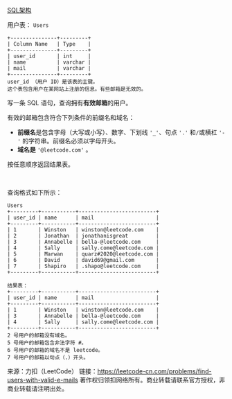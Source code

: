 [SQL架构](https://github.com/Zhenghao-Liu/LeetCode_problem-and-solution/blob/master/1517.查找拥有有效邮箱的用户/PROBLEM.sql)

用户表： ```Users```
```
+---------------+---------+
| Column Name   | Type    |
+---------------+---------+
| user_id       | int     |
| name          | varchar |
| mail          | varchar | 
+---------------+---------+
user_id （用户 ID）是该表的主键。
这个表包含用户在某网站上注册的信息。有些邮箱是无效的。
```

写一条 SQL 语句，查询拥有**有效邮箱**的用户。

有效的邮箱包含符合下列条件的前缀名和域名：

* **前缀名**是包含字母（大写或小写）、数字、下划线 ```'_'```、句点 ```'.'``` 和```/```或横杠 ```'-'``` 的字符串。前缀名必须以字母开头。
* **域名是** ```'@leetcode.com'``` 。

按任意顺序返回结果表。

 

查询格式如下所示：
```
Users
+---------+-----------+-------------------------+
| user_id | name      | mail                    |
+---------+-----------+-------------------------+
| 1       | Winston   | winston@leetcode.com    |
| 2       | Jonathan  | jonathanisgreat         |
| 3       | Annabelle | bella-@leetcode.com     |
| 4       | Sally     | sally.come@leetcode.com |
| 5       | Marwan    | quarz#2020@leetcode.com |
| 6       | David     | david69@gmail.com       |
| 7       | Shapiro   | .shapo@leetcode.com     |
+---------+-----------+-------------------------+

结果表：
+---------+-----------+-------------------------+
| user_id | name      | mail                    |
+---------+-----------+-------------------------+
| 1       | Winston   | winston@leetcode.com    |
| 3       | Annabelle | bella-@leetcode.com     |
| 4       | Sally     | sally.come@leetcode.com |
+---------+-----------+-------------------------+
2 号用户的邮箱没有域名。
5 号用户的邮箱包含非法字符 #。
6 号用户的邮箱的域名不是 leetcode。
7 号用户的邮箱以句点（.）开头。
```

来源：力扣（LeetCode）
链接：https://leetcode-cn.com/problems/find-users-with-valid-e-mails
著作权归领扣网络所有。商业转载请联系官方授权，非商业转载请注明出处。
